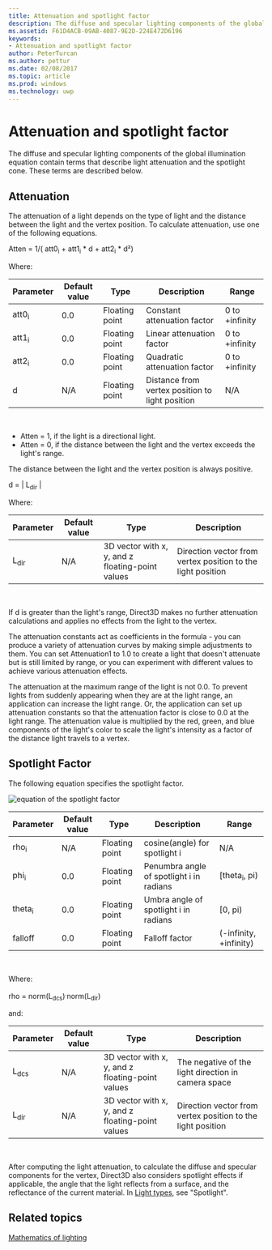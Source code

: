 ---title: Attenuation and spotlight factordescription: The diffuse and specular lighting components of the global illumination equation contain terms that describe light attenuation and the spotlight cone.ms.assetid: F61D4ACB-09AB-4087-9E2D-224E472D6196keywords:- Attenuation and spotlight factorauthor: PeterTurcanms.author: petturms.date: 02/08/2017ms.topic: articlems.prod: windowsms.technology: uwp---# Attenuation and spotlight factorThe diffuse and specular lighting components of the global illumination equation contain terms that describe light attenuation and the spotlight cone. These terms are described below.## <span id="Attenuation"></span><span id="attenuation"></span><span id="ATTENUATION"></span>AttenuationThe attenuation of a light depends on the type of light and the distance between the light and the vertex position. To calculate attenuation, use one of the following equations.Atten = 1/( att0<sub>i</sub> + att1<sub>i</sub> \* d + att2<sub>i</sub> \* d²)Where:| Parameter        | Default value | Type           | Description                                     | Range          ||------------------|---------------|----------------|-------------------------------------------------|----------------|| att0<sub>i</sub> | 0.0           | Floating point | Constant attenuation factor                     | 0 to +infinity || att1<sub>i</sub> | 0.0           | Floating point | Linear attenuation factor                       | 0 to +infinity || att2<sub>i</sub> | 0.0           | Floating point | Quadratic attenuation factor                    | 0 to +infinity || d                | N/A           | Floating point | Distance from vertex position to light position | N/A            | -   Atten = 1, if the light is a directional light.-   Atten = 0, if the distance between the light and the vertex exceeds the light's range.The distance between the light and the vertex position is always positive.d = | L<sub>dir</sub> |Where:| Parameter       | Default value | Type                                             | Description                                                 ||-----------------|---------------|--------------------------------------------------|-------------------------------------------------------------|| L<sub>dir</sub> | N/A           | 3D vector with x, y, and z floating-point values | Direction vector from vertex position to the light position | If d is greater than the light's range, Direct3D makes no further attenuation calculations and applies no effects from the light to the vertex.The attenuation constants act as coefficients in the formula - you can produce a variety of attenuation curves by making simple adjustments to them. You can set Attenuation1 to 1.0 to create a light that doesn't attenuate but is still limited by range, or you can experiment with different values to achieve various attenuation effects.The attenuation at the maximum range of the light is not 0.0. To prevent lights from suddenly appearing when they are at the light range, an application can increase the light range. Or, the application can set up attenuation constants so that the attenuation factor is close to 0.0 at the light range. The attenuation value is multiplied by the red, green, and blue components of the light's color to scale the light's intensity as a factor of the distance light travels to a vertex.## <span id="Spotlight-Factor"></span><span id="spotlight-factor"></span><span id="SPOTLIGHT-FACTOR"></span>Spotlight FactorThe following equation specifies the spotlight factor.![equation of the spotlight factor](images/dx8light9.png)| Parameter         | Default value | Type           | Description                              | Range                    ||-------------------|---------------|----------------|------------------------------------------|--------------------------|| rho<sub>i</sub>   | N/A           | Floating point | cosine(angle) for spotlight i            | N/A                      || phi<sub>i</sub>   | 0.0           | Floating point | Penumbra angle of spotlight i in radians | \[theta<sub>i</sub>, pi) || theta<sub>i</sub> | 0.0           | Floating point | Umbra angle of spotlight i in radians    | \[0, pi)                 || falloff           | 0.0           | Floating point | Falloff factor                           | (-infinity, +infinity)   | Where:rho = norm(L<sub>dcs</sub>)<sup>.</sup>norm(L<sub>dir</sub>)and:| Parameter       | Default value | Type                                             | Description                                                 ||-----------------|---------------|--------------------------------------------------|-------------------------------------------------------------|| L<sub>dcs</sub> | N/A           | 3D vector with x, y, and z floating-point values | The negative of the light direction in camera space         || L<sub>dir</sub> | N/A           | 3D vector with x, y, and z floating-point values | Direction vector from vertex position to the light position | After computing the light attenuation, to calculate the diffuse and specular components for the vertex, Direct3D also considers spotlight effects if applicable, the angle that the light reflects from a surface, and the reflectance of the current material. In [Light types](light-types.md), see "Spotlight".## <span id="related-topics"></span>Related topics[Mathematics of lighting](mathematics-of-lighting.md)  